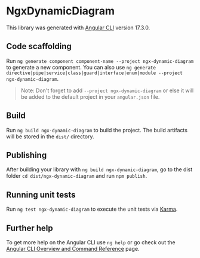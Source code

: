 # NgxDynamicDiagram

This library was generated with [Angular CLI](https://github.com/angular/angular-cli) version 17.3.0.

## Code scaffolding

Run `ng generate component component-name --project ngx-dynamic-diagram` to generate a new component. You can also use `ng generate directive|pipe|service|class|guard|interface|enum|module --project ngx-dynamic-diagram`.
> Note: Don't forget to add `--project ngx-dynamic-diagram` or else it will be added to the default project in your `angular.json` file. 

## Build

Run `ng build ngx-dynamic-diagram` to build the project. The build artifacts will be stored in the `dist/` directory.

## Publishing

After building your library with `ng build ngx-dynamic-diagram`, go to the dist folder `cd dist/ngx-dynamic-diagram` and run `npm publish`.

## Running unit tests

Run `ng test ngx-dynamic-diagram` to execute the unit tests via [Karma](https://karma-runner.github.io).

## Further help

To get more help on the Angular CLI use `ng help` or go check out the [Angular CLI Overview and Command Reference](https://angular.io/cli) page.
